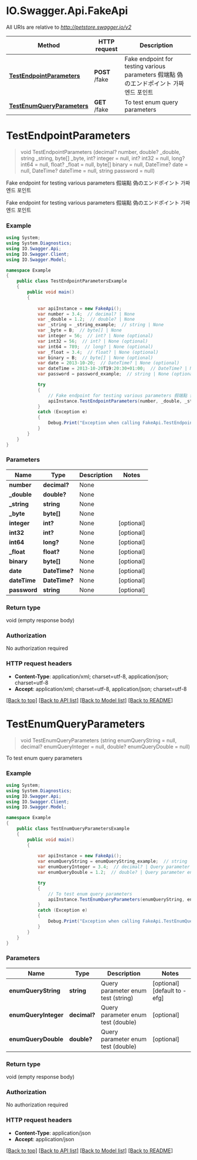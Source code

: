 # IO.Swagger.Api.FakeApi

All URIs are relative to *http://petstore.swagger.io/v2*

Method | HTTP request | Description
------------- | ------------- | -------------
[**TestEndpointParameters**](FakeApi.md#testendpointparameters) | **POST** /fake | Fake endpoint for testing various parameters 假端點 偽のエンドポイント 가짜 엔드 포인트 
[**TestEnumQueryParameters**](FakeApi.md#testenumqueryparameters) | **GET** /fake | To test enum query parameters


<a name="testendpointparameters"></a>
# **TestEndpointParameters**
> void TestEndpointParameters (decimal? number, double? _double, string _string, byte[] _byte, int? integer = null, int? int32 = null, long? int64 = null, float? _float = null, byte[] binary = null, DateTime? date = null, DateTime? dateTime = null, string password = null)

Fake endpoint for testing various parameters 假端點 偽のエンドポイント 가짜 엔드 포인트 

Fake endpoint for testing various parameters 假端點 偽のエンドポイント 가짜 엔드 포인트 

### Example
```csharp
using System;
using System.Diagnostics;
using IO.Swagger.Api;
using IO.Swagger.Client;
using IO.Swagger.Model;

namespace Example
{
    public class TestEndpointParametersExample
    {
        public void main()
        {
            
            var apiInstance = new FakeApi();
            var number = 3.4;  // decimal? | None
            var _double = 1.2;  // double? | None
            var _string = _string_example;  // string | None
            var _byte = B;  // byte[] | None
            var integer = 56;  // int? | None (optional) 
            var int32 = 56;  // int? | None (optional) 
            var int64 = 789;  // long? | None (optional) 
            var _float = 3.4;  // float? | None (optional) 
            var binary = B;  // byte[] | None (optional) 
            var date = 2013-10-20;  // DateTime? | None (optional) 
            var dateTime = 2013-10-20T19:20:30+01:00;  // DateTime? | None (optional) 
            var password = password_example;  // string | None (optional) 

            try
            {
                // Fake endpoint for testing various parameters 假端點 偽のエンドポイント 가짜 엔드 포인트 
                apiInstance.TestEndpointParameters(number, _double, _string, _byte, integer, int32, int64, _float, binary, date, dateTime, password);
            }
            catch (Exception e)
            {
                Debug.Print("Exception when calling FakeApi.TestEndpointParameters: " + e.Message );
            }
        }
    }
}
```

### Parameters

Name | Type | Description  | Notes
------------- | ------------- | ------------- | -------------
 **number** | **decimal?**| None | 
 **_double** | **double?**| None | 
 **_string** | **string**| None | 
 **_byte** | **byte[]**| None | 
 **integer** | **int?**| None | [optional] 
 **int32** | **int?**| None | [optional] 
 **int64** | **long?**| None | [optional] 
 **_float** | **float?**| None | [optional] 
 **binary** | **byte[]**| None | [optional] 
 **date** | **DateTime?**| None | [optional] 
 **dateTime** | **DateTime?**| None | [optional] 
 **password** | **string**| None | [optional] 

### Return type

void (empty response body)

### Authorization

No authorization required

### HTTP request headers

 - **Content-Type**: application/xml; charset=utf-8, application/json; charset=utf-8
 - **Accept**: application/xml; charset=utf-8, application/json; charset=utf-8

[[Back to top]](#) [[Back to API list]](../README.md#documentation-for-api-endpoints) [[Back to Model list]](../README.md#documentation-for-models) [[Back to README]](../README.md)

<a name="testenumqueryparameters"></a>
# **TestEnumQueryParameters**
> void TestEnumQueryParameters (string enumQueryString = null, decimal? enumQueryInteger = null, double? enumQueryDouble = null)

To test enum query parameters

### Example
```csharp
using System;
using System.Diagnostics;
using IO.Swagger.Api;
using IO.Swagger.Client;
using IO.Swagger.Model;

namespace Example
{
    public class TestEnumQueryParametersExample
    {
        public void main()
        {
            
            var apiInstance = new FakeApi();
            var enumQueryString = enumQueryString_example;  // string | Query parameter enum test (string) (optional)  (default to -efg)
            var enumQueryInteger = 3.4;  // decimal? | Query parameter enum test (double) (optional) 
            var enumQueryDouble = 1.2;  // double? | Query parameter enum test (double) (optional) 

            try
            {
                // To test enum query parameters
                apiInstance.TestEnumQueryParameters(enumQueryString, enumQueryInteger, enumQueryDouble);
            }
            catch (Exception e)
            {
                Debug.Print("Exception when calling FakeApi.TestEnumQueryParameters: " + e.Message );
            }
        }
    }
}
```

### Parameters

Name | Type | Description  | Notes
------------- | ------------- | ------------- | -------------
 **enumQueryString** | **string**| Query parameter enum test (string) | [optional] [default to -efg]
 **enumQueryInteger** | **decimal?**| Query parameter enum test (double) | [optional] 
 **enumQueryDouble** | **double?**| Query parameter enum test (double) | [optional] 

### Return type

void (empty response body)

### Authorization

No authorization required

### HTTP request headers

 - **Content-Type**: application/json
 - **Accept**: application/json

[[Back to top]](#) [[Back to API list]](../README.md#documentation-for-api-endpoints) [[Back to Model list]](../README.md#documentation-for-models) [[Back to README]](../README.md)

